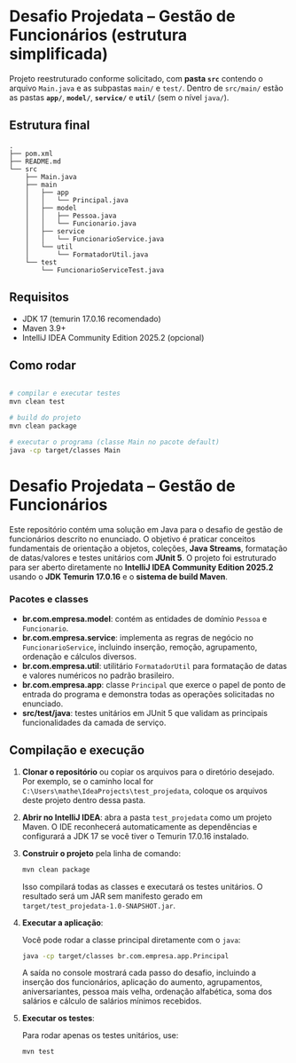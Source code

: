 # Desafio Projedata – Gestão de Funcionários (estrutura simplificada)

Projeto reestruturado conforme solicitado, com **pasta `src`** contendo o arquivo `Main.java` e as subpastas `main/` e `test/`.
Dentro de `src/main/` estão as pastas **`app/`**, **`model/`**, **`service/`** e **`util/`** (sem o nível `java/`).

## Estrutura final
```
.
├── pom.xml
├── README.md
└── src
    ├── Main.java
    ├── main
    │   ├── app
    │   │   └── Principal.java
    │   ├── model
    │   │   ├── Pessoa.java
    │   │   └── Funcionario.java
    │   ├── service
    │   │   └── FuncionarioService.java
    │   └── util
    │       └── FormatadorUtil.java
    └── test
        └── FuncionarioServiceTest.java
```


## Requisitos
- JDK 17 (temurin 17.0.16 recomendado)
- Maven 3.9+
- IntelliJ IDEA Community Edition 2025.2 (opcional)

## Como rodar
```bash

# compilar e executar testes
mvn clean test

# build do projeto
mvn clean package

# executar o programa (classe Main no pacote default)
java -cp target/classes Main
```

# Desafio Projedata – Gestão de Funcionários

Este repositório contém uma solução em Java para o desafio de gestão de
funcionários descrito no enunciado.  O objetivo é praticar conceitos
fundamentais de orientação a objetos, coleções, **Java Streams**,
formatação de datas/valores e testes unitários com **JUnit 5**.  O
projeto foi estruturado para ser aberto diretamente no **IntelliJ IDEA
Community Edition 2025.2** usando o **JDK Temurin 17.0.16** e o
**sistema de build Maven**.


### Pacotes e classes

- **br.com.empresa.model**: contém as entidades de domínio `Pessoa` e
  `Funcionario`.
- **br.com.empresa.service**: implementa as regras de negócio no
  `FuncionarioService`, incluindo inserção, remoção, agrupamento,
  ordenação e cálculos diversos.
- **br.com.empresa.util**: utilitário `FormatadorUtil` para
  formatação de datas e valores numéricos no padrão brasileiro.
- **br.com.empresa.app**: classe `Principal` que exerce o papel de
  ponto de entrada do programa e demonstra todas as operações
  solicitadas no enunciado.
- **src/test/java**: testes unitários em JUnit 5 que validam as
  principais funcionalidades da camada de serviço.

## Compilação e execução

1. **Clonar o repositório** ou copiar os arquivos para o diretório
   desejado.  Por exemplo, se o caminho local for
   `C:\Users\mathe\IdeaProjects\test_projedata`, coloque os arquivos
   deste projeto dentro dessa pasta.

2. **Abrir no IntelliJ IDEA**: abra a pasta `test_projedata` como um
   projeto Maven.  O IDE reconhecerá automaticamente as dependências e
   configurará a JDK 17 se você tiver o Temurin 17.0.16 instalado.

3. **Construir o projeto** pela linha de comando:

   ```sh
   mvn clean package
   ```

   Isso compilará todas as classes e executará os testes unitários.  O
   resultado será um JAR sem manifesto gerado em
   `target/test_projedata-1.0-SNAPSHOT.jar`.

4. **Executar a aplicação**:

   Você pode rodar a classe principal diretamente com o `java`:

   ```sh
   java -cp target/classes br.com.empresa.app.Principal
   ```

   A saída no console mostrará cada passo do desafio, incluindo a
   inserção dos funcionários, aplicação do aumento, agrupamentos,
   aniversariantes, pessoa mais velha, ordenação alfabética, soma dos
   salários e cálculo de salários mínimos recebidos.

5. **Executar os testes**:

   Para rodar apenas os testes unitários, use:

   ```sh
   mvn test
   ```


